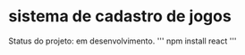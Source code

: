 <h1>sistema de cadastro de jogos</h1>
Status do projeto: em desenvolvimento.
'''
npm install react
'''
